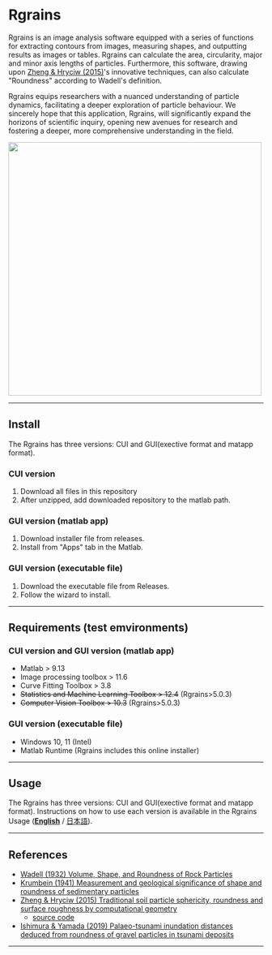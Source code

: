 # Rgrains

Rgrains is an image analysis software equipped with a series of functions for extracting contours from images, measuring shapes, and outputting results as images or tables. Rgrains can calculate the area, circularity, major and minor axis lengths of particles. Furthermore, this software, drawing upon [Zheng & Hryciw (2015)](https://www.icevirtuallibrary.com/doi/abs/10.1680/geot.14.P.192)'s innovative techniques, can also calculate "Roundness" according to Wadell's definition.

Rgrains equips researchers with a nuanced understanding of particle dynamics, facilitating a deeper exploration of particle behaviour. We sincerely hope that this application, Rgrains, will significantly expand the horizons of scientific inquiry, opening new avenues for research and fostering a deeper, more comprehensive understanding in the field.

<img src=https://github.com/keitaroyamada/Rgrains/assets/146403785/1b86cd8b-ebb0-4097-a318-6111d179a578 width="500" >


---
## Install
The Rgrains has three versions: CUI and GUI(exective format and matapp format).
### CUI version
1. Download all files in this repository
2. After unzipped, add downloaded repository to the matlab path. 

### GUI version (matlab app)
1. Download installer file from releases.
2. Install from "Apps" tab in the Matlab.

### GUI version (executable file)
1. Download the executable file from Releases.
2. Follow the wizard to install.

---
## Requirements (test emvironments)
### CUI version and GUI version (matlab app)
- Matlab > 9.13 
- Image processing toolbox > 11.6
- Curve Fitting Toolbox > 3.8
- ~~Statistics and Machine Learning Toolbox > 12.4~~ (Rgrains>5.0.3)
- ~~Computer Vision Toolbox > 10.3~~ (Rgrains>5.0.3)

### GUI version (executable file) 
- Windows 10, 11 (Intel)
- Matlab Runtime (Rgrains includes this online installer)

---
## Usage
The Rgrains has three versions: CUI and GUI(exective format and matapp format). 
Instructions on how to use each version is available in the Rgrains Usage (**[English](https://github.com/keitaroyamada/Rgrains/wiki)** / [日本語](https://github.com/keitaroyamada/Rgrains/wiki/Rgrains%E3%81%AE%E4%BD%BF%E3%81%84%E6%96%B9)).

---
## References
- [Wadell (1932) Volume, Shape, and Roundness of Rock Particles](https://www.journals.uchicago.edu/doi/10.1086/623964)
- [Krumbein (1941) Measurement and geological significance of shape and roundness of sedimentary particles](https://pubs.geoscienceworld.org/sepm/jsedres/article-abstract/11/2/64/94958/Measurement-and-geological-significance-of-shape)
- [Zheng & Hryciw (2015) Traditional soil particle sphericity, roundness and surface roughness by computational geometry](https://www.icevirtuallibrary.com/doi/abs/10.1680/geot.14.P.192)
  - [source code](https://jp.mathworks.com/matlabcentral/fileexchange/60651-particle-roundness-and-sphericity-computation)
- [Ishimura & Yamada (2019) Palaeo-tsunami inundation distances deduced from roundness of gravel particles in tsunami deposits](https://www.nature.com/articles/s41598-019-46584-z)
---
